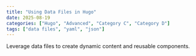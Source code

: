 ```yaml
---
title: "Using Data Files in Hugo"
date: 2025-08-19
categories: ["Hugo", "Advanced", "Category C", "Category D"]
tags: ["data files", "yaml", "json"]
---
```


Leverage data files to create dynamic content and reusable components.